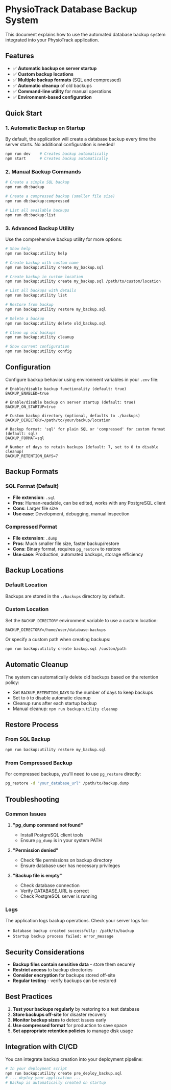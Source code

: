 # PhysioTrack Database Backup System

This document explains how to use the automated database backup system integrated into your PhysioTrack application.

## Features

- ✅ **Automatic backup on server startup**
- ✅ **Custom backup locations**
- ✅ **Multiple backup formats** (SQL and compressed)
- ✅ **Automatic cleanup** of old backups
- ✅ **Command-line utility** for manual operations
- ✅ **Environment-based configuration**

## Quick Start

### 1. Automatic Backup on Startup

By default, the application will create a database backup every time the server starts. No additional configuration is needed!

```bash
npm run dev    # Creates backup automatically
npm start      # Creates backup automatically
```

### 2. Manual Backup Commands

```bash
# Create a simple SQL backup
npm run db:backup

# Create a compressed backup (smaller file size)
npm run db:backup:compressed

# List all available backups
npm run db:backup:list
```

### 3. Advanced Backup Utility

Use the comprehensive backup utility for more options:

```bash
# Show help
npm run backup:utility help

# Create backup with custom name
npm run backup:utility create my_backup.sql

# Create backup in custom location
npm run backup:utility create my_backup.sql /path/to/custom/location

# List all backups with details
npm run backup:utility list

# Restore from backup
npm run backup:utility restore my_backup.sql

# Delete a backup
npm run backup:utility delete old_backup.sql

# Clean up old backups
npm run backup:utility cleanup

# Show current configuration
npm run backup:utility config
```

## Configuration

Configure backup behavior using environment variables in your `.env` file:

```env
# Enable/disable backup functionality (default: true)
BACKUP_ENABLED=true

# Enable/disable backup on server startup (default: true)
BACKUP_ON_STARTUP=true

# Custom backup directory (optional, defaults to ./backups)
BACKUP_DIRECTORY=/path/to/your/backup/location

# Backup format: 'sql' for plain SQL or 'compressed' for custom format (default: sql)
BACKUP_FORMAT=sql

# Number of days to retain backups (default: 7, set to 0 to disable cleanup)
BACKUP_RETENTION_DAYS=7
```

## Backup Formats

### SQL Format (Default)
- **File extension**: `.sql`
- **Pros**: Human-readable, can be edited, works with any PostgreSQL client
- **Cons**: Larger file size
- **Use case**: Development, debugging, manual inspection

### Compressed Format
- **File extension**: `.dump`
- **Pros**: Much smaller file size, faster backup/restore
- **Cons**: Binary format, requires `pg_restore` to restore
- **Use case**: Production, automated backups, storage efficiency

## Backup Locations

### Default Location
Backups are stored in the `./backups` directory by default.

### Custom Location
Set the `BACKUP_DIRECTORY` environment variable to use a custom location:

```env
BACKUP_DIRECTORY=/home/user/database-backups
```

Or specify a custom path when creating backups:

```bash
npm run backup:utility create backup.sql /custom/path
```

## Automatic Cleanup

The system can automatically delete old backups based on the retention policy:

- Set `BACKUP_RETENTION_DAYS` to the number of days to keep backups
- Set to `0` to disable automatic cleanup
- Cleanup runs after each startup backup
- Manual cleanup: `npm run backup:utility cleanup`

## Restore Process

### From SQL Backup
```bash
npm run backup:utility restore my_backup.sql
```

### From Compressed Backup
For compressed backups, you'll need to use `pg_restore` directly:

```bash
pg_restore -d "your_database_url" /path/to/backup.dump
```

## Troubleshooting

### Common Issues

1. **"pg_dump command not found"**
   - Install PostgreSQL client tools
   - Ensure `pg_dump` is in your system PATH

2. **"Permission denied"**
   - Check file permissions on backup directory
   - Ensure database user has necessary privileges

3. **"Backup file is empty"**
   - Check database connection
   - Verify DATABASE_URL is correct
   - Check PostgreSQL server is running

### Logs

The application logs backup operations. Check your server logs for:
- `Database backup created successfully: /path/to/backup`
- `Startup backup process failed: error_message`

## Security Considerations

- **Backup files contain sensitive data** - store them securely
- **Restrict access** to backup directories
- **Consider encryption** for backups stored off-site
- **Regular testing** - verify backups can be restored

## Best Practices

1. **Test your backups regularly** by restoring to a test database
2. **Store backups off-site** for disaster recovery
3. **Monitor backup sizes** to detect issues early
4. **Use compressed format** for production to save space
5. **Set appropriate retention policies** to manage disk usage

## Integration with CI/CD

You can integrate backup creation into your deployment pipeline:

```bash
# In your deployment script
npm run backup:utility create pre_deploy_backup.sql
# ... deploy your application ...
# Backup is automatically created on startup
```
